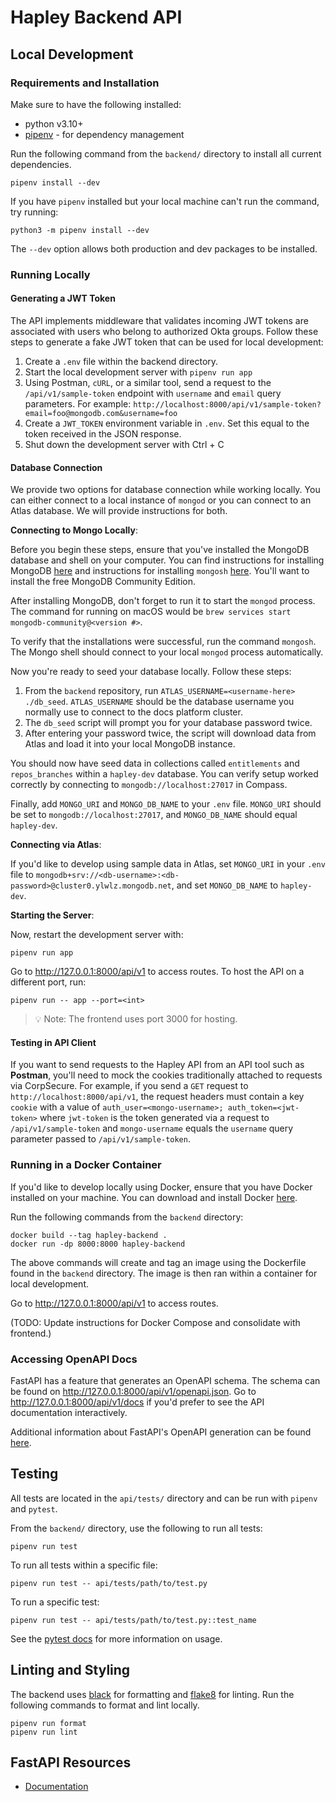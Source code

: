 # Hapley Backend API

## Local Development

### Requirements and Installation

Make sure to have the following installed:

- python v3.10+
- [pipenv](https://pipenv.pypa.io/en/stable/#install-pipenv-today) - for
dependency management

Run the following command from the `backend/` directory to install all current
dependencies.

```
pipenv install --dev
```

If you have `pipenv` installed but your local machine can't run the command, try
running:

```
python3 -m pipenv install --dev
```

The `--dev` option allows both production and dev packages to be installed.

### Running Locally

#### Generating a JWT Token
The API implements middleware that validates incoming JWT tokens are associated with users who belong to authorized Okta groups. Follow these steps to generate a fake JWT token that can be used for local development:

1. Create a `.env` file within the backend directory.
2. Start the local development server with `pipenv run app`
3. Using Postman, `cURL`, or a similar tool, send a request to the `/api/v1/sample-token` endpoint with `username` and `email` query parameters. For example: `http://localhost:8000/api/v1/sample-token?email=foo@mongodb.com&username=foo`
4. Create a `JWT_TOKEN` environment variable in `.env`. Set this equal to the token received in the JSON response.
5. Shut down the development server with Ctrl + C

#### Database Connection

We provide two options for database connection while working locally. You can either connect to a local instance of `mongod` or you can connect to an Atlas database. We will provide instructions for both.

**Connecting to Mongo Locally**:

Before you begin these steps, ensure that you've installed the MongoDB database and shell on your computer. You can find instructions for installing MongoDB [here](https://www.mongodb.com/docs/manual/installation/) and instructions for installing `mongosh` [here](https://www.mongodb.com/docs/mongodb-shell/install/). You'll want to install the free MongoDB Community Edition.

After installing MongoDB, don't forget to run it to start the `mongod` process. The command for running on macOS would be `brew services start mongodb-community@<version #>`.

To verify that the installations were successful, run the command `mongosh`. The Mongo shell should connect to your local `mongod` process automatically.

Now you're ready to seed your database locally. Follow these steps:
1. From the `backend` repository, run `ATLAS_USERNAME=<username-here> ./db_seed`. `ATLAS_USERNAME` should be the database username you normally use to connect to the docs platform cluster.
2. The `db_seed` script will prompt you for your database password twice.
3. After entering your password twice, the script will download data from Atlas and load it into your local MongoDB instance.

You should now have seed data in collections called `entitlements` and `repos_branches` within a `hapley-dev` database. You can verify setup worked correctly by connecting to `mongodb://localhost:27017` in Compass.

Finally, add `MONGO_URI` and `MONGO_DB_NAME` to your `.env` file. `MONGO_URI` should be set to `mongodb://localhost:27017`, and `MONGO_DB_NAME` should equal `hapley-dev`.

**Connecting via Atlas**:

If you'd like to develop using sample data in Atlas, set `MONGO_URI` in your `.env` file to `mongodb+srv://<db-username>:<db-password>@cluster0.ylwlz.mongodb.net`, and set `MONGO_DB_NAME` to `hapley-dev`.

**Starting the Server**:

Now, restart the development server with:
```
pipenv run app
```

Go to http://127.0.0.1:8000/api/v1 to access routes. To host the API on a different
port, run:

```
pipenv run -- app --port=<int>
```

> :bulb: Note: The frontend uses port 3000 for hosting.

#### Testing in API Client

If you want to send requests to the Hapley API from an API tool such as **Postman**, you'll need to mock the cookies traditionally attached to requests via CorpSecure. For example, if you send a `GET` request to `http://localhost:8000/api/v1`, the request headers must contain a key `cookie` with a value of `auth_user=<mongo-username>; auth_token=<jwt-token>` where `jwt-token` is the token generated via a request to `/api/v1/sample-token` and `mongo-username` equals the `username` query parameter passed to `/api/v1/sample-token`.

### Running in a Docker Container

If you'd like to develop locally using Docker, ensure that you have Docker
installed on your machine. You can download and install Docker
[here](https://docs.docker.com/get-docker/).

Run the following commands from the `backend` directory:

```
docker build --tag hapley-backend .
docker run -dp 8000:8000 hapley-backend
```

The above commands will create and tag an image using the Dockerfile found in
the `backend` directory. The image is then ran within a container for local development.

Go to http://127.0.0.1:8000/api/v1 to access routes.

(TODO: Update instructions for Docker Compose and consolidate with frontend.)

### Accessing OpenAPI Docs

FastAPI has a feature that generates an OpenAPI schema. The schema can be found
on http://127.0.0.1:8000/api/v1/openapi.json. Go to http://127.0.0.1:8000/api/v1/docs if you'd prefer to see the API documentation interactively.

Additional information about FastAPI's OpenAPI generation can be found
[here](https://fastapi.tiangolo.com/tutorial/first-steps/#openapi).

## Testing

All tests are located in the `api/tests/` directory and can be run with `pipenv` and
`pytest`.

From the `backend/` directory, use the following to run all tests:

```
pipenv run test
```

To run all tests within a specific file:

```
pipenv run test -- api/tests/path/to/test.py
```

To run a specific test:

```
pipenv run test -- api/tests/path/to/test.py::test_name
```

See the [pytest docs](https://docs.pytest.org/en/7.1.x/how-to/usage.html) for
more information on usage.

## Linting and Styling

The backend uses [black](https://black.readthedocs.io/en/stable/) for formatting
and [flake8](https://flake8.pycqa.org/en/latest/) for linting. Run the following
commands to format and lint locally.

```
pipenv run format
pipenv run lint
```

## FastAPI Resources

- [Documentation](https://fastapi.tiangolo.com/)
